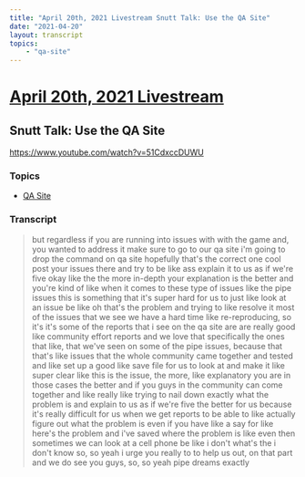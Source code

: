 ```yaml
---
title: "April 20th, 2021 Livestream Snutt Talk: Use the QA Site"
date: "2021-04-20"
layout: transcript
topics:
    - "qa-site"
---
```

# [April 20th, 2021 Livestream](../2021-04-20.md)
## Snutt Talk: Use the QA Site
https://www.youtube.com/watch?v=51CdxccDUWU

### Topics
* [QA Site](../topics/qa-site.md)

### Transcript

> but regardless if you are running into issues with with the game and, you wanted to address it make sure to go to our qa site i'm going to drop the command on qa site hopefully that's the correct one cool post your issues there and try to be like ass explain it to us as if we're five okay like the the more in-depth your explanation is the better and you're kind of like when it comes to these type of issues like the pipe issues this is something that it's super hard for us to just like look at an issue be like oh that's the problem and trying to like resolve it most of the issues that we see we have a hard time like re-reproducing, so it's it's some of the reports that i see on the qa site are are really good like community effort reports and we love that specifically the ones that like, that we've seen on some of the pipe issues, because that that's like issues that the whole community came together and tested and like set up a good like save file for us to look at and make it like super clear like this is the issue, the more, like explanatory you are in those cases the better and if you guys in the community can come together and like really like trying to nail down exactly what the problem is and explain to us as if we're five the better for us because it's really difficult for us when we get reports to be able to like actually figure out what the problem is even if you have like a say for like here's the problem and i've saved where the problem is like even then sometimes we can look at a cell phone be like i don't what's the i don't know so, so yeah i urge you really to to help us out, on that part and we do see you guys, so, so yeah pipe dreams exactly
